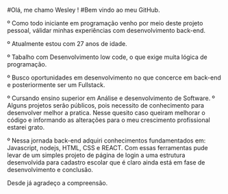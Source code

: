 #Olá, me chamo Wesley !
#Bem vindo ao meu GitHub.

º Como todo iniciante em programação venho por meio deste projeto pessoal, válidar minhas experiências com desenvolvimento back-end.

º Atualmente estou com 27 anos de idade.

º Tabalho com Desenvolvimento low code, o que exige muita lógica de programação.

º Busco oportunidades em desenvolvimento no que concerce em back-end e posteriormente ser um Fullstack.

º Cursando ensino superior em Análise e desenvolvimento de Software. º Alguns projetos serão públicos, pois necessito de conhecimento para desenvolver melhor a pratica. Nesse quesito caso queiram melhorar o código e informando as alterações para o meu crescimento profissional estarei grato.

º Nessa jornada back-end adquiri conhecimentos fundamentados em: Javascript, nodejs, HTML, CSS e REACT. Com essas ferramentas pude levar de um simples projeto de página de login a uma estrutura desenvolvida para cadastro escolar que é claro ainda está em fase de desenvolvimento e conclusão.

Desde já agradeço a compreensão.
